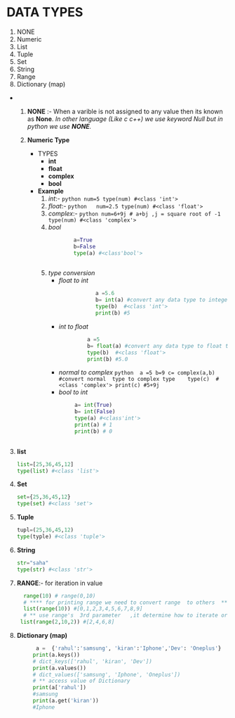 # DATA TYPES
 1.    NONE
 2.    Numeric
 3.    List
 4.    Tuple
 5.    Set
 6.    String
 7.    Range 
 8.    Dictionary  (map) 


 * 
   1. **NONE** :-   When a varible is not assigned to any value then its known as **None**. *In other   language (Like c c++) we use keyword Null but in python we use **NONE**.*
   
   2. **Numeric Type**
      * TYPES
         * **int**       
         * **float**
         * **complex**
         * **bool**
      * __Example__
          1. *int*:-
                  ```python
                                num=5
                                type(num)
                                #<class 'int'>
                  ```   
          2. *float*:-
                   ```python  
                              num=2.5
                              type(num)
                              #<class 'float'>
                   ``` 
           3. *complex*:-
                   ```python
                               num=6+9j # a+bj ,j = square root of -1
                               type(num)
                               #<class 'complex'>
                   ```         
           4. *bool*
                 ```python
                         a=True
                         b=False
                         type(a) #<class'bool'>             
                              
                 ```       
           5. *type conversion* 
                * *float to int* 
                ```python 
                               a =5.6
                               b= int(a) #convert any data type to integer type  
                               type(b)  #<class 'int'>
                               print(b) #5
                 ```
                 * *int to float*  
                      ```python 
                               a =5
                               b= float(a) #convert any data type to float type  
                               type(b)  #<class 'float'>
                               print(b) #5.0
                     ```                   
                 * *normal to complex*
                       ```python 
                               a =5
                               b=9
                               c= complex(a,b) #convert normal  type to complex type   
                               type(c)  #<class 'complex'>
                               print(c) #5+9j
                       ```
                 *  *bool to int*   
                    ```python
                         a= int(True)
                         b= int(False)
                         type(a) #<class'int'>
                         print(a) # 1
                         print(b) # 0            
                              
                    ```
  3. **list**
        ```python
        list=[25,36,45,12]
        type(list) #<class 'list'>             
        ```
  4. **Set**
        ```python
        set={25,36,45,12}
        type(set) #<class 'set'>             
        ```           
  5. **Tuple**
      ```python
      tupl=(25,36,45,12)
      type(typle) #<class 'tuple'>             
      ``` 
  6. **String**
      ```python
      str="saha"
      type(str) #<class 'str'>             
      ```                   
  7. **RANGE**:- for  iteration in value  
       ```python
         range(10) # range(0,10)
         # **** for printing range we need to convert range  to others  *** #
         list(range(10)) #[0,1,2,3,4,5,6,7,8,9]
         # ** use range's  3rd parameter   ,it determine how to iterate or how many steps to jump for second number *** #
        list(range(2,10,2)) #[2,4,6,8] 
      ```    
  8. **Dictionary  (map)** 
       ```python
             a =  {'rahul':'samsung', 'kiran':'Iphone','Dev': 'Oneplus'}
            print(a.keys())
            # dict_keys(['rahul', 'kiran', 'Dev'])
            print(a.values())  
            # dict_values(['samsung', 'Iphone', 'Oneplus'])
            # ** access value of Dictionary
            print(a['rahul'])  
            #samsung
            print(a.get('kiran'))
            #Iphone
      ```     
